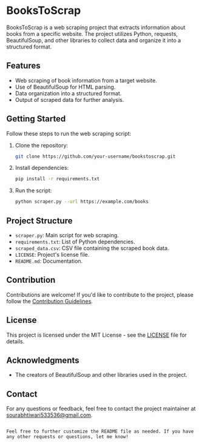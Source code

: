 
# BooksToScrap

BooksToScrap is a web scraping project that extracts information about books from a specific website. The project utilizes Python, requests, BeautifulSoup, and other libraries to collect data and organize it into a structured format.

## Features
- Web scraping of book information from a target website.
- Use of BeautifulSoup for HTML parsing.
- Data organization into a structured format.
- Output of scraped data for further analysis.

## Getting Started
Follow these steps to run the web scraping script:

1. Clone the repository:
   ```bash
   git clone https://github.com/your-username/bookstoscrap.git
   ```

2. Install dependencies:
   ```bash
   pip install -r requirements.txt
   ```

3. Run the script:
   ```bash
   python scraper.py --url https://example.com/books
   ```

## Project Structure
- `scraper.py`: Main script for web scraping.
- `requirements.txt`: List of Python dependencies.
- `scraped_data.csv`: CSV file containing the scraped book data.
- `LICENSE`: Project's license file.
- `README.md`: Documentation.

## Contribution
Contributions are welcome! If you'd like to contribute to the project, please follow the [Contribution Guidelines](CONTRIBUTING.md).

## License
This project is licensed under the MIT License - see the [LICENSE](LICENSE) file for details.

## Acknowledgments
- The creators of BeautifulSoup and other libraries used in the project.

## Contact
For any questions or feedback, feel free to contact the project maintainer at sourabhtiwari533536@gmail.com.
```

Feel free to further customize the README file as needed. If you have any other requests or questions, let me know!

